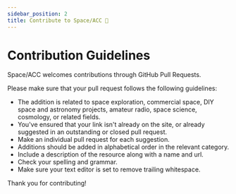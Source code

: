```yaml
---
sidebar_position: 2
title: Contribute to Space/ACC 🚀
---
```


# Contribution Guidelines

Space/ACC welcomes contributions through GitHub Pull Requests.

Please make sure that your pull request follows the following guidelines:

- The addition is related to space exploration, commercial space, DIY space and astronomy projects, amateur radio, space science, cosmology, or related fields.
- You've ensured that your link isn't already on the site, or already suggested in an outstanding or closed pull request.
- Make an individual pull request for each suggestion.
- Additions should be added in alphabetical order in the relevant category.
- Include a description of the resource along with a name and url.
- Check your spelling and grammar.
- Make sure your text editor is set to remove trailing whitespace.

Thank you for contributing!

